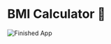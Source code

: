 
# BMI Calculator 💪

![Finished App](https://github.com/londonappbrewery/Images/blob/master/bmi-calc-demo.gif)
